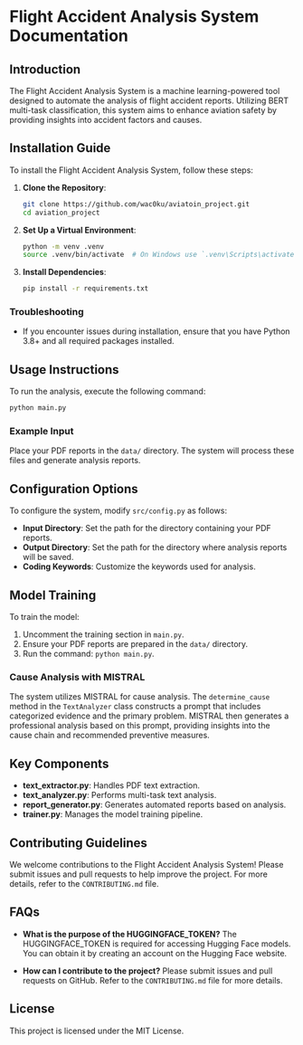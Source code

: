 # Flight Accident Analysis System Documentation

## Introduction
The Flight Accident Analysis System is a machine learning-powered tool designed to automate the analysis of flight accident reports. Utilizing BERT multi-task classification, this system aims to enhance aviation safety by providing insights into accident factors and causes.

## Installation Guide
To install the Flight Accident Analysis System, follow these steps:

1. **Clone the Repository**:
   ```bash
   git clone https://github.com/wac0ku/aviatoin_project.git
   cd aviation_project
   ```

2. **Set Up a Virtual Environment**:
   ```bash
   python -m venv .venv
   source .venv/bin/activate  # On Windows use `.venv\Scripts\activate`
   ```

3. **Install Dependencies**:
   ```bash
   pip install -r requirements.txt
   ```

### Troubleshooting
- If you encounter issues during installation, ensure that you have Python 3.8+ and all required packages installed.

## Usage Instructions
To run the analysis, execute the following command:
```bash
python main.py
```

### Example Input
Place your PDF reports in the `data/` directory. The system will process these files and generate analysis reports.

## Configuration Options
To configure the system, modify `src/config.py` as follows:
- **Input Directory**: Set the path for the directory containing your PDF reports.
- **Output Directory**: Set the path for the directory where analysis reports will be saved.
- **Coding Keywords**: Customize the keywords used for analysis.

## Model Training
To train the model:
1. Uncomment the training section in `main.py`.
2. Ensure your PDF reports are prepared in the `data/` directory.
3. Run the command: `python main.py`.

### Cause Analysis with MISTRAL
The system utilizes MISTRAL for cause analysis. The `determine_cause` method in the `TextAnalyzer` class constructs a prompt that includes categorized evidence and the primary problem. MISTRAL then generates a professional analysis based on this prompt, providing insights into the cause chain and recommended preventive measures.


## Key Components
- **text_extractor.py**: Handles PDF text extraction.
- **text_analyzer.py**: Performs multi-task text analysis.
- **report_generator.py**: Generates automated reports based on analysis.
- **trainer.py**: Manages the model training pipeline.

## Contributing Guidelines
We welcome contributions to the Flight Accident Analysis System! Please submit issues and pull requests to help improve the project. For more details, refer to the `CONTRIBUTING.md` file.

## FAQs
- **What is the purpose of the HUGGINGFACE_TOKEN?**
  The HUGGINGFACE_TOKEN is required for accessing Hugging Face models. You can obtain it by creating an account on the Hugging Face website.

- **How can I contribute to the project?**
  Please submit issues and pull requests on GitHub. Refer to the `CONTRIBUTING.md` file for more details.

## License
This project is licensed under the MIT License.
